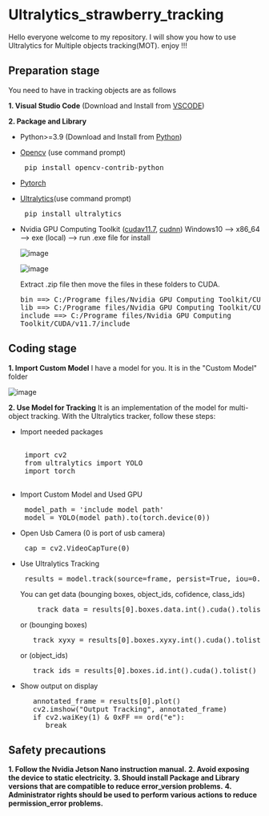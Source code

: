 # Ultralytics_strawberry_tracking
Hello everyone welcome to my repository. I will show you how to use Ultralytics for Multiple objects tracking(MOT).
enjoy !!!

## Preparation stage
You need to have in tracking objects are as follows

**1. Visual Studio Code** (Download and Install from [VSCODE](https://code.visualstudio.com/))

**2. Package and Library**
   - Python>=3.9 (Download and Install from [Python](https://www.python.org/downloads/))
   - [Opencv](https://opencv.org/) (use command prompt)
           <pre> pip install opencv-contrib-python </pre>
   - [Pytorch](https://pytorch.org/)
   - [Ultralytics](https://www.ultralytics.com/)(use command prompt)
           <pre> pip install ultralytics </pre>
   - Nvidia GPU Computing Toolkit ([cudav11.7](https://developer.nvidia.com/cuda-11-7-0-download-archive), [cudnn](https://developer.nvidia.com/cudnn))
     Windows10 --> x86_64 --> exe (local) --> run .exe file for install
     
     ![image](https://github.com/smartfarmdiy/Ultralytics_strawberry_tracking/assets/63504401/b7538474-f88b-47cd-b729-d170c098be4e)

     ![image](https://github.com/smartfarmdiy/Ultralytics_strawberry_tracking/assets/63504401/728854b7-4f0e-4052-8abd-b5d0755cf258)

      Extract .zip file then move the files in these folders to CUDA.
              <pre>
                    bin ==> C:/Programe files/Nvidia GPU Computing Toolkit/CUDA/v11.7/bin
                    lib ==> C:/Programe files/Nvidia GPU Computing Toolkit/CUDA/v11.7/lib
                    include ==> C:/Programe files/Nvidia GPU Computing Toolkit/CUDA/v11.7/include
              </pre>


   ## Coding stage
   **1. Import Custom Model** I have a model for you. It is in the "Custom Model" folder
   
   ![image](https://github.com/smartfarmdiy/Ultralytics_strawberry_tracking/assets/63504401/23af9133-22e8-4b88-bc73-c88cfcbbf0f7)

   **2. Use Model for Tracking** It is an implementation of the model for multi-object tracking. With the Ultralytics tracker, follow these steps:

   - Import needed packages
     <pre> 
      import cv2
      from ultralytics import YOLO
      import torch
      </pre>
   - Import Custom Model and Used GPU
     <pre>
      model_path = 'include model path'
      model = YOLO(model_path).to(torch.device(0))
     </pre>
   - Open Usb Camera (0 is port of usb camera)
     <pre>
      cap = cv2.VideoCapTure(0)
     </pre>
   - Use Ultralytics Tracking
     <pre>
      results = model.track(source=frame, persist=True, iou=0.6, conf=0.4)
     </pre>
     You can get data (bounging boxes, object_ids, cofidence, class_ids)
     <pre>
         track_data = results[0].boxes.data.int().cuda().tolist()
     </pre>
     or (bounging boxes)
     <pre>
        track_xyxy = results[0].boxes.xyxy.int().cuda().tolist()
     </pre>
     or (object_ids)
     <pre>
        track_ids = results[0].boxes.id.int().cuda().tolist()
     </pre>
   - Show output on display
     <pre>
        annotated_frame = results[0].plot()
        cv2.imshow("Output Tracking", annotated_frame)
        if cv2.waiKey(1) & 0xFF == ord("e"):
           break
     </pre>

   ## Safety precautions
   **1. Follow the Nvidia Jetson Nano instruction manual.**
   **2. Avoid exposing the device to static electricity.**
   **3. Should install Package and Library versions that are compatible to reduce error_version problems.**
   **4. Administrator rights should be used to perform various actions to reduce permission_error problems.**

